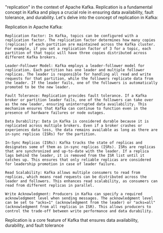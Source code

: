 "replication" in the context of Apache Kafka. Replication is a fundamental concept in Kafka and plays a crucial role in ensuring data availability, fault tolerance, and durability. Let's delve into the concept of replication in Kafka:

Replication in Apache Kafka:

    Replication Factor: In Kafka, topics can be configured with a replication factor. The replication factor determines how many copies (replicas) of each partition are maintained across the Kafka cluster. For example, if you set a replication factor of 3 for a topic, each partition of that topic will have three copies distributed across different Kafka brokers.

    Leader-Follower Model: Kafka employs a leader-follower model for replication. Each partition has one leader and multiple follower replicas. The leader is responsible for handling all read and write requests for that partition, while the followers replicate data from the leader. If the leader fails, one of the followers is automatically promoted to be the new leader.

    Fault Tolerance: Replication provides fault tolerance. If a Kafka broker or partition leader fails, one of the followers can take over as the new leader, ensuring uninterrupted data availability. This mechanism ensures that Kafka can continue to function even in the presence of hardware failures or node outages.

    Data Durability: Data in Kafka is considered durable because it is replicated across multiple brokers. Even if a broker crashes or experiences data loss, the data remains available as long as there are in-sync replicas (ISRs) for the partition.

    In-Sync Replicas (ISRs): Kafka tracks the state of replicas and designates some of them as in-sync replicas (ISRs). ISRs are replicas that are synchronized and up-to-date with the leader. If a replica lags behind the leader, it is removed from the ISR list until it catches up. This ensures that only reliable replicas are considered for leadership promotion in case of leader failure.

    Read Scalability: Kafka allows multiple consumers to read from replicas, which means read requests can be distributed across the leader and followers. This enhances read scalability, as consumers can read from different replicas in parallel.

    Write Acknowledgment: Producers in Kafka can specify a required acknowledgment level when sending messages. The acknowledgment level can be set to "acks=1" (acknowledgment from the leader) or "acks=all" (acknowledgment from all replicas in ISR). This allows producers to control the trade-off between write performance and data durability.

Replication is a core feature of Kafka that ensures data availability, durability, and fault tolerance